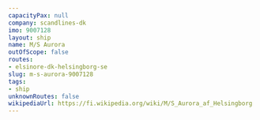 ```yaml
---
capacityPax: null
company: scandlines-dk
imo: 9007128
layout: ship
name: M/S Aurora
outOfScope: false
routes:
- elsinore-dk-helsingborg-se
slug: m-s-aurora-9007128
tags:
- ship
unknownRoutes: false
wikipediaUrl: https://fi.wikipedia.org/wiki/M/S_Aurora_af_Helsingborg
---
```

